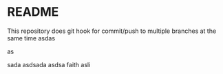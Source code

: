 # README

This repository does git hook for commit/push to multiple branches at the same time
asdas

as

sada
asdsada
asdsa
faith
asli
